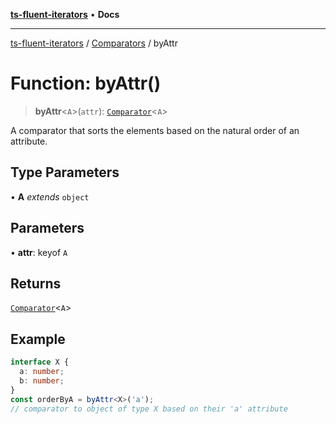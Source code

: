 [**ts-fluent-iterators**](../../../README.md) • **Docs**

---

[ts-fluent-iterators](../../../README.md) / [Comparators](../README.md) / byAttr

# Function: byAttr()

> **byAttr**\<`A`\>(`attr`): [`Comparator`](../../../type-aliases/Comparator.md)\<`A`\>

A comparator that sorts the elements based on the natural order of an attribute.

## Type Parameters

• **A** _extends_ `object`

## Parameters

• **attr**: keyof `A`

## Returns

[`Comparator`](../../../type-aliases/Comparator.md)\<`A`\>

## Example

```ts
interface X {
  a: number;
  b: number;
}
const orderByA = byAttr<X>('a');
// comparator to object of type X based on their 'a' attribute
```
